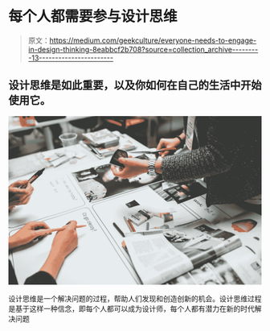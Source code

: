 # 每个人都需要参与设计思维

> 原文：<https://medium.com/geekculture/everyone-needs-to-engage-in-design-thinking-8eabbcf2b708?source=collection_archive---------13----------------------->

## 设计思维是如此重要，以及你如何在自己的生活中开始使用它。

![](img/75273f19c4f30e794ea74198c839ef65.png)

设计思维是一个解决问题的过程，帮助人们发现和创造创新的机会。设计思维过程是基于这样一种信念，即每个人都可以成为设计师，每个人都有潜力在新的时代解决问题